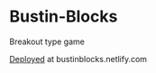 # Bustin-Blocks
Breakout type game

[Deployed]('bustinblocks.netlify.com') at bustinblocks.netlify.com